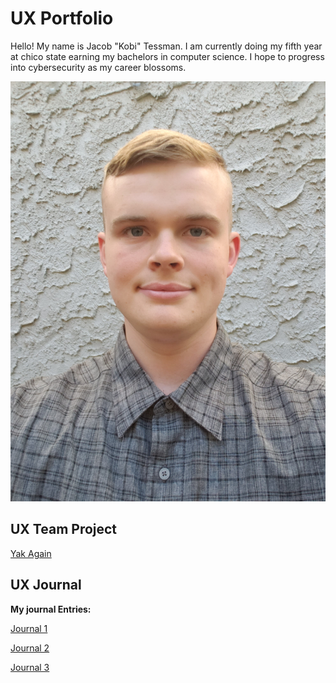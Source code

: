 # UX Portfolio


Hello! My name is Jacob "Kobi" Tessman. I am currently doing my fifth year at chico state earning my bachelors in computer science. I hope to progress into cybersecurity as my career blossoms. 

![Me](assets/rename.png)

## UX Team Project


[Yak Again](https://github.com/UsabilityEngineering/Yak-again)


## UX Journal

**My journal Entries:**

[Journal 1](UX_Journal1/Journal1.md)

[Journal 2](journal2/journal2.md)

[Journal 3](UXjournal3/journal3.md)
